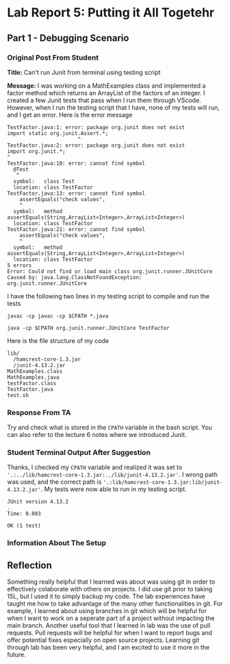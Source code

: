 # Lab Report 5: Putting it All Togetehr
## Part 1 - Debugging Scenario
### Original Post From Student
**Title:** Can't run Junit from terminal using testing script

**Message:**
I was working on a MathExamples class and implemented a factor method which returns an ArrayList of the factors of an integer. I created a few Junit tests that pass when I run them through VScode. However, when I run the testing script that I have, none of my tests will run, and I get an error. Here is the error message
```
TestFactor.java:1: error: package org.junit does not exist
import static org.junit.Assert.*;
                       ^
TestFactor.java:2: error: package org.junit does not exist
import org.junit.*;
^
TestFactor.java:10: error: cannot find symbol
  @Test
   ^
  symbol:   class Test
  location: class TestFactor
TestFactor.java:13: error: cannot find symbol
    assertEquals("check values",
    ^
  symbol:   method assertEquals(String,ArrayList<Integer>,ArrayList<Integer>)
  location: class TestFactor
TestFactor.java:21: error: cannot find symbol
    assertEquals("check values",
    ^
  symbol:   method assertEquals(String,ArrayList<Integer>,ArrayList<Integer>)
  location: class TestFactor
5 errors
Error: Could not find or load main class org.junit.runner.JUnitCore
Caused by: java.lang.ClassNotFoundException: org.junit.runner.JUnitCore
```
I have the following two lines in my testing script to compile and run the tests
```
javac -cp javac -cp $CPATH *.java

java -cp $CPATH org.junit.runner.JUnitCore TestFactor 
```
Here is the file structure of my code
```
lib/
  /hamcrest-core-1.3.jar
  /junit-4.13.2.jar
MathExamples.class
MathExamples.java
testFactor.class
TestFactor.java
test.sh
```
### Response From TA
Try and check what is stored in the `CPATH` variable in the bash script. You can also refer to the lecture 6 notes where we introduced Junit.
### Student Terminal Output After Suggestion
Thanks, I checked my `CPATH` variable and realized it was set to `'.:../lib/hamcrest-core-1.3.jar:../lib/junit-4.13.2.jar'`. I wrong path was used, and the correct path is `'.:lib/hamcrest-core-1.3.jar:lib/junit-4.13.2.jar'`. My tests were now able to run in my testing script.
```
JUnit version 4.13.2
.
Time: 0.003

OK (1 test)
```
### Information About The Setup
## Reflection
Something really helpful that I learned was about was using git in order to effectively colaborate with others on projects. I did use git prior to taking 15L, but I used it to simply backup my code. The lab experiences have taught me how to take advantage of the many other functionalities in git. For example, I learned about using branches in git which will be helpful for when I want to work on a seperate part of a project without impacting the main branch. Another useful tool that I learned in lab was the use of pull requests. Pull requests will be helpful for when I want to report bugs and offer potential fixes especially on open source projects. Learning git through lab has been very helpful, and I am excited to use it more in the future.
